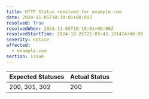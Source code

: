 ```yaml
---
title: HTTP Status resolved for example.com
date: 2024-11-05T10:19:01+00:00Z
resolved: True
resolvedWhen: 2024-11-05T10:19:01+00:00Z
resolvedStartTime: 2024-10-25T21:09:43.191474+00:00
severity: notice
affected:
  - example.com
section: issue
---
```


| Expected Statuses | Actual Status  |
|-------------------|----------------|
| 200, 301, 302 | 200 |
